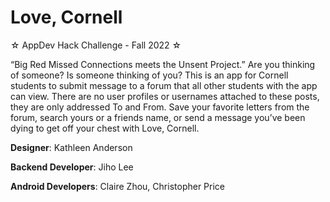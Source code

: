 # Love, Cornell
☆ AppDev Hack Challenge - Fall 2022 ☆

“Big Red Missed Connections meets the Unsent Project.” Are you thinking of someone? Is someone thinking of you? This is an app for Cornell students to submit message to a forum that all other students with the app can view. There are no user profiles or usernames attached to these posts, they are only addressed To and From. Save your favorite letters from the forum, search yours or a friends name, or send a message you’ve been dying to get off your chest with Love, Cornell.

<b>Designer</b>: Kathleen Anderson

<b>Backend Developer</b>: Jiho Lee

<b>Android Developers</b>: Claire Zhou, Christopher Price
